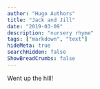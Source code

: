 ```yaml
---
author: "Hugo Authors"
title: "Jack and Jill"
date: "2019-03-09"
description: "nursery rhyme"
tags: ["markdown", "text"]
hideMeta: true
searchHidden: false
ShowBreadCrumbs: false
---
```


Went up the hill!
